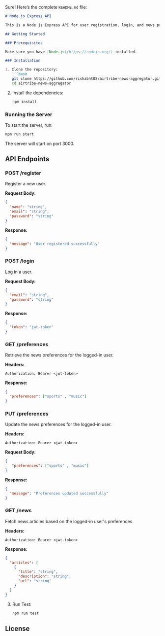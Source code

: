Sure! Here’s the complete `README.md` file:

```markdown
# Node.js Express API

This is a Node.js Express API for user registration, login, and news preference management.

## Getting Started

### Prerequisites

Make sure you have [Node.js](https://nodejs.org/) installed.

### Installation

1. Clone the repository:
   ```bash
   git clone https://github.com/rishabht08/airtribe-news-aggregator.git
   cd airtribe-news-aggregator
   ```

2. Install the dependencies:
   ```bash
   npm install
   ```

### Running the Server

To start the server, run:
```bash
npm run start
```
The server will start on port 3000.

## API Endpoints

### POST /register

Register a new user.

**Request Body:**
```json
{
  "name": "string",
  "email": "string",
  "password": "string"
}
```

**Response:**
```json
{
  "message": "User registered successfully"
}
```

### POST /login

Log in a user.

**Request Body:**
```json
{
  "email": "string",
  "password": "string"
}
```

**Response:**
```json
{
  "token": "jwt-token"
}
```

### GET /preferences

Retrieve the news preferences for the logged-in user.

**Headers:**
```http
Authorization: Bearer <jwt-token>
```

**Response:**
```json
{
  "preferences": ["sports" , "music"]
}
```

### PUT /preferences

Update the news preferences for the logged-in user.

**Headers:**
```http
Authorization: Bearer <jwt-token>
```

**Request Body:**
```json
{
   "preferences": ["sports" , "music"]
}
```

**Response:**
```json
{
  "message": "Preferences updated successfully"
}
```

### GET /news

Fetch news articles based on the logged-in user's preferences.

**Headers:**
```http
Authorization: Bearer <jwt-token>
```

**Response:**
```json
{
  "articles": [
    {
      "title": "string",
      "description": "string",
      "url": "string"
    }
  ]
}
```

3. Run Test:
   ```bash
   npm run test

## License


